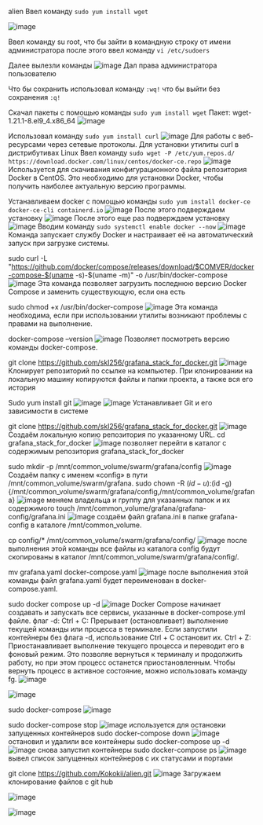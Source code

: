 alien
Ввел команду `sudo yum install wget`


![image](https://github.com/user-attachments/assets/bfed0a82-af35-41ed-b32f-342184affb0f)

Ввел команду su root, что бы зайти в командную строку от имени администратора  после этого ввел команду `vi /etc/sudoers`

Далее вылезли команды 
![image](https://github.com/user-attachments/assets/2846f04a-ac6e-43e5-82d0-ff7d611c290e)
Дал права администратора пользователю 

Что бы сохранить использовал команду `:wq!` что бы выйти без сохранения `:q!`

Скачал пакеты с помощью команды `sudo yum install wget`
Пакет: wget-1.21.1-8.el9_4.x86_64
![image](https://github.com/user-attachments/assets/d97ec8f8-0844-431f-8223-9a572e40a823)


Использовал команду `sudo yum install curl` 
![image](https://github.com/user-attachments/assets/c36754fa-150a-482e-a8bc-55aac4134f6a)
Для работы с веб-ресурсами через сетевые протоколы. Для установки утилиты curl в дистрибутивах Linux
Ввел команду `sudo wget -P /etc/yum.repos.d/ https://download.docker.com/linux/centos/docker-ce.repo`
![image](https://github.com/user-attachments/assets/bb1eb5e4-6fc1-4996-b39c-789829536491)
 Используется для скачивания конфигурационного файла репозитория Docker в CentOS. Это необходимо для установки Docker, чтобы получить наиболее актуальную версию программы.

Устанавливаем docker с помощью команды `sudo yum install docker-ce docker-ce-cli containerd.io`
![image](https://github.com/user-attachments/assets/9cf47f9a-bbcd-4e3c-b1dc-d83911051ea6)
После этого подверждаем установку 
![image](https://github.com/user-attachments/assets/7838738c-462c-49e6-9787-710e74ad639c)
После этого еще раз подверждаем установку 
![image](https://github.com/user-attachments/assets/946accc2-c756-4ab5-919b-85d8a0702117)
Вводим команду `sudo systemctl enable docker --now`
![image](https://github.com/user-attachments/assets/287a68d1-55c4-406e-825d-d5ac439f95ab)
Команда запускает службу Docker и настраивает её на автоматический запуск при загрузке системы.

sudo curl -L "https://github.com/docker/compose/releases/download/$COMVER/docker-compose-$(uname -s)-$(uname -m)" -o /usr/bin/docker-compose
![image](https://github.com/user-attachments/assets/72550e5c-4fb3-40ec-96c6-d8c99b29d53a)
Эта команда позволяет загрузить последнюю версию Docker Compose и заменить существующую, если она есть

sudo chmod +x /usr/bin/docker-compose
![image](https://github.com/user-attachments/assets/e5497e06-eb0f-41b4-a1b7-42bf2c254357)
Эта команда необходима, если при использовании утилиты возникают проблемы с правами на выполнение.

docker-compose –version
![image](https://github.com/user-attachments/assets/871ff733-5072-4bc7-96b5-39d83e9311f6)
Позволяет посмотреть версию команды docker-compose.

git clone https://github.com/skl256/grafana_stack_for_docker.git
![image](https://github.com/user-attachments/assets/15d4502c-f3e5-4ba4-afaf-73d243190702)
 Клонирует репозиторий по ссылке на компьютер. При клонировании на локальную машину копируются файлы и папки проекта, а также вся его история

Sudo yum install git
![image](https://github.com/user-attachments/assets/df8f78a8-8a58-483d-a12e-623b36cec565)
![image](https://github.com/user-attachments/assets/9fa562a1-5c0c-4db1-a624-149eb3dd17e6)
Устанавливает Git и его зависимости в системе

git clone https://github.com/skl256/grafana_stack_for_docker.git
![image](https://github.com/user-attachments/assets/7521a563-ac6e-45d5-ae89-d584cbcfe16f)
Создаём локальную копию репозитория по указанному URL.
cd grafana_stack_for_docker
![image](https://github.com/user-attachments/assets/f02817ea-1b21-46d1-b85c-d6ed2c4c58b9)
позволяет перейти в каталог с содержимым репозитория grafana_stack_for_docker

sudo mkdir -p /mnt/common_volume/swarm/grafana/config
![image](https://github.com/user-attachments/assets/0444a475-5273-4f9d-93c9-090160a22802)
Создаём папку с именем «config» в пути /mnt/common_volume/swarm/grafana.
sudo chown -R $(id -u):$(id -g) {/mnt/common_volume/swarm/grafana/config,/mnt/common_volume/grafana}
![image](https://github.com/user-attachments/assets/99ad189b-e8f8-4b5e-88b4-b82946a3933f)
 меняем владельца и группу для указанных папок и их содержимого
touch /mnt/common_volume/grafana/grafana-config/grafana.ini
![image](https://github.com/user-attachments/assets/97829281-3ab5-4f47-aff2-1b552be40386)
создаём файл grafana.ini в папке grafana-config в каталоге /mnt/common_volume.

cp config/* /mnt/common_volume/swarm/grafana/config/
![image](https://github.com/user-attachments/assets/e7f265ba-2dbe-46f7-b86d-3e05708979dd)
после выполнения этой команды все файлы из каталога config будут скопированы в каталог /mnt/common_volume/swarm/grafana/config/.

mv grafana.yaml docker-compose.yaml
![image](https://github.com/user-attachments/assets/db04fae1-5b0b-4973-8b52-fb758e4860ee)
после выполнения этой команды файл grafana.yaml будет переименован в docker-compose.yaml.

sudo docker compose up -d
![image](https://github.com/user-attachments/assets/0d922031-6943-4f10-87c2-8788f808d9ed)
Docker Compose начинает создавать и запускать все сервисы, указанные в docker-compose.yml файле. флаг -d: Ctrl + C: Прерывает (остановливает) выполнение текущей команды или процесса в терминале. Если запустили контейнеры без флага -d, использование Ctrl + C остановит их. Ctrl + Z: Приостанавливает выполнение текущего процесса и переводит его в фоновый режим. Это позволяе вернуться к терминалу и продолжить работу, но при этом процесс останется приостановленным. Чтобы вернуть процесс в активное состояние, можно использовать команду fg.
![image](https://github.com/user-attachments/assets/c5e08ad0-76f1-42cf-82e6-5e5960569437)

![image](https://github.com/user-attachments/assets/ae333ae7-c7d6-4cff-a702-4d2a5d6290be)

sudo docker-compose
![image](https://github.com/user-attachments/assets/c026aa83-9115-4081-b294-4dd842c84389)

sudo docker-compose stop
![image](https://github.com/user-attachments/assets/b674ea95-c5c1-472a-8cfb-515818f988ee)
используется для остановки запущенных контейнеров
sudo docker-compose down
![image](https://github.com/user-attachments/assets/1c4e88ff-820a-42a6-95d7-1d012e207e58)
остановил и удалили все контейнеры
sudo docker-compose up -d
![image](https://github.com/user-attachments/assets/ff7713d8-687e-42c1-95c6-d88415b3d615)
снова запустил контейнеры
sudo docker-compose ps
![image](https://github.com/user-attachments/assets/37229b19-7687-4709-8486-be069817937a)
 вывел список запущенных контейнеров с их статусами и портами

 git clone https://github.com/Kokokii/alien.git
![image](https://github.com/user-attachments/assets/44959cf5-e038-46e1-b20a-36a9fb923d23)
Загружаем клонирование файлов с git hub

![image](https://github.com/user-attachments/assets/ce62a03b-7f62-4637-9f80-9f79fa174995)


![image](https://github.com/user-attachments/assets/235f255f-ae09-43e3-9b23-47f3deaa21b7)




